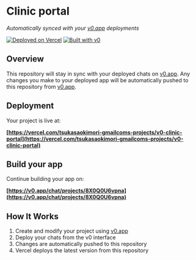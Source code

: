 # Clinic portal

*Automatically synced with your [v0.app](https://v0.app) deployments*

[![Deployed on Vercel](https://img.shields.io/badge/Deployed%20on-Vercel-black?style=for-the-badge&logo=vercel)](https://vercel.com/tsukasaokimori-gmailcoms-projects/v0-clinic-portal)
[![Built with v0](https://img.shields.io/badge/Built%20with-v0.app-black?style=for-the-badge)](https://v0.app/chat/projects/8X0Q0U6vpna)

## Overview

This repository will stay in sync with your deployed chats on [v0.app](https://v0.app).
Any changes you make to your deployed app will be automatically pushed to this repository from [v0.app](https://v0.app).

## Deployment

Your project is live at:

**[https://vercel.com/tsukasaokimori-gmailcoms-projects/v0-clinic-portal](https://vercel.com/tsukasaokimori-gmailcoms-projects/v0-clinic-portal)**

## Build your app

Continue building your app on:

**[https://v0.app/chat/projects/8X0Q0U6vpna](https://v0.app/chat/projects/8X0Q0U6vpna)**

## How It Works

1. Create and modify your project using [v0.app](https://v0.app)
2. Deploy your chats from the v0 interface
3. Changes are automatically pushed to this repository
4. Vercel deploys the latest version from this repository